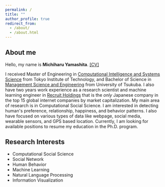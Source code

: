 ```yaml
---
permalink: /
title: ""
author_profile: true
redirect_from: 
  - /about/
  - /about.html
---
```


## About me

Hello, my name is __Michiharu Yamashita__. [\[CV\]](https://mickeymst.github.io/files/CV_latest.pdf)

I received Master of Engineering in [Computational Intelligence and Systems Science](http://www.igs.titech.ac.jp/english/departments/dis.html) from Tokyo Institute of Technology, and Bachelor of Science in [Management Science and Engineering](https://www.sk.tsukuba.ac.jp/College/english/major/management.html) from University of Tsukuba. I also have two years work experience as a research scientist and machine learning engineer in [Recruit Holdings](https://recruit-holdings.com/) that is the *only* Japanese company in the top 15 global internet companies by market capitalization. My main area of research is in Computational Social Science. I am interested in detecting human's preference, relationship, happiness, and behavior patterns. I also have focused on various types of data like webpage, social media, wearable sensors, and GPS based location. Currently, I am looking for available positions to resume my education in the Ph.D. program.


## Research Interests
- Computational Social Science
- Social Network
- Human Behavior
- Machine Learning
- Natural Language Processing
- Information Visualization
